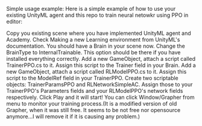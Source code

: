 Simple usage example:
Here is a simple example of how to use your existing UnityML agent and this repo to train neural netowkr using PPO in editor:

Copy you existing scene where you have implemented UnityML agent and Academy. Check Making a new Learning environment from UnityML's documentation.
You should have a Brain in your scene now. Change the BrainType to InternalTrainable. This option should be there if you have installed everything correctly.
Add a new GameObject, attach a script called TrainerPPO.cs to it. Assign this script to the Trainer field in your Brain.
Add a new GameObject, attach a script called RLModelPPO.cs to it. Assign this script to the ModelRef field in your TrainerPPO.
Create two scriptable objects: TrainerParamsPPO and RLNetworkSimpleAC. Assign those to your TrainerPPO's Parameters fields and your RLModelPPO's network fields respectively.
Click Play and it will start!
You can click Window/Grapher from menu to monitor your training process.(It is a modified version of old Grapher, when it was still free. It seems to be not free nor opensource anymore...I will remove it if it is causing any problem.)
